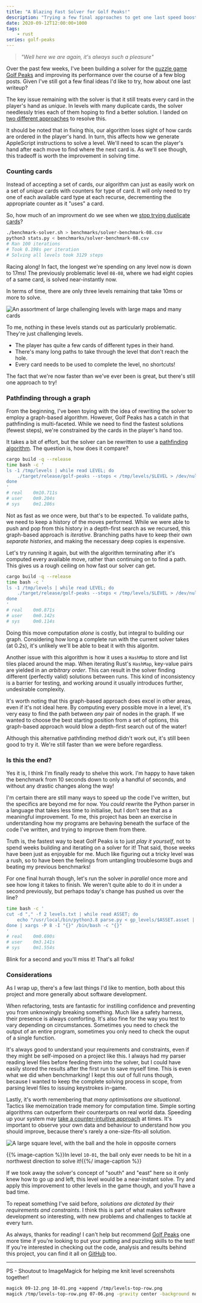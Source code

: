 ```yaml
---
title: "A Blazing Fast Solver for Golf Peaks!"
description: "Trying a few final approaches to get one last speed boost"
date: 2020-09-12T12:00:00+1000
tags:
    - rust
series: golf-peaks
---
```


> _"Well here we are again, it's always such a pleasure"_

Over the past few weeks, I've been building a solver for the [puzzle game Golf Peaks](https://afterburn.itch.io/golf-peaks) and improving its performance over the course of a few blog posts. Given I've still got a few final ideas I'd like to try, how about one last writeup?

<!--more-->

The key issue remaining with the solver is that it still treats every card in the player's hand as _unique_. In levels with many duplicate cards, the solver needlessly tries each of them hoping to find a better solution. I landed on [two different approaches](../speeding-up-a-solver-for-golf-peaks/#can-we-go-even-faster) to resolve this.

It should be noted that in fixing this, our algorithm loses sight of how cards are ordered in the player's hand. In turn, this affects how we generate AppleScript instructions to solve a level. We'll need to scan the player's hand after each move to find where the next card is. As we'll see though, this tradeoff is worth the improvement in solving time.

### Counting cards

Instead of accepting a set of cards, our algorithm can just as easily work on a set of _unique_ cards with counters for type of card. It will only need to try one of each available card type at each recurse, decrementing the appropriate counter as it "uses" a card.

So, how much of an improvment do we see when we [stop trying duplicate cards](https://github.com/nchlswhttkr/golf-peaks/commit/e3b1f95159c3832b07d07d8ba96ec7b0aa0580fb#diff-639fbc4ef05b315af92b4d836c31b023)?

```sh
./benchmark-solver.sh > benchmarks/solver-benchmark-08.csv
python3 stats.py < benchmarks/solver-benchmark-08.csv
# Ran 100 iterations
# Took 0.198s per iteration
# Solving all levels took 3129 steps
```

Racing along! In fact, the longest we're spending on any level now is down to 17ms! The previously problematic level `08-08`, where we had eight copies of a same card, is solved near-instantly now.

In terms of time, there are only three levels remaining that take 10ms or more to solve.

![An assortment of large challenging levels with large maps and many cards](./levels.png)

To me, nothing in these levels stands out as particularly problematic. They're just challenging levels.

-   The player has quite a few cards of different types in their hand.
-   There's many long paths to take through the level that don't reach the hole.
-   Every card needs to be used to complete the level, no shortcuts!

The fact that we're now faster than we've ever been is great, but there's still one approach to try!

### Pathfinding through a graph

From the beginning, I've been toying with the idea of rewriting the solver to employ a graph-based algorithm. However, Golf Peaks has a catch in that pathfinding is multi-faceted. While we need to find the fastest solutions (fewest steps), we're constrained by the cards in the player's hand too.

It takes a bit of effort, but the solver can be rewritten to use a [pathfinding algorithm](https://github.com/nchlswhttkr/golf-peaks/commit/9f2ed1ac4c7d3f9e55fb10c53462ba94574c567d). The question is, how does it compare?

```sh
cargo build -q --release
time bash -c '
ls -1 /tmp/levels | while read LEVEL; do
    ./target/release/golf-peaks --steps < /tmp/levels/$LEVEL > /dev/null
done
'
# real    0m10.711s
# user    0m9.204s
# sys     0m1.286s
```

Not as fast as we once were, but that's to be expected. To validate paths, we need to keep a history of the moves performed. While we were able to push and pop from this history in a depth-first search as we recursed, this graph-based approach is _iterative_. Branching paths have to keep their own _separate histories_, and making the necessary deep copies is expensive.

Let's try running it again, but with the algorithm terminating after it's computed every available move, rather than continuing on to find a path. This gives us a rough ceiling on how fast our solver can get.

```sh
cargo build -q --release
time bash -c '
ls -1 /tmp/levels | while read LEVEL; do
    ./target/release/golf-peaks --steps < /tmp/levels/$LEVEL > /dev/null
done
'
# real    0m0.871s
# user    0m0.142s
# sys     0m0.114s
```

Doing this move computation _alone_ is costly, but integral to building our graph. Considering how long a complete run with the current solver takes (at 0.2s), it's unlikely we'll be able to beat it with this algoritm.

Another issue with this algorithm is how it uses a `HashMap` to store and list tiles placed around the map. When iterating Rust's `HashMap`, key-value pairs are yielded in an _arbitrary order_. This can result in the solver finding different (perfectly valid) solutions between runs. This kind of inconsistency is a barrier for testing, and working around it usually introduces further, undesirable complexity.

It's worth noting that this graph-based approach does excel in other areas, even if it's not ideal here. By computing every possible move in a level, it's very easy to find the path between _any_ pair of nodes in the graph. If we wanted to choose the best starting position from a set of options, this graph-based approach would blow a depth-first search out of the water!

Although this alternative pathfinding method didn't work out, it's still been good to try it. We're still faster than we were before regardless.

### Is this the end?

Yes it is, I think I'm finally ready to shelve this work. I'm happy to have taken the benchmark from 10 seconds down to only a handful of seconds, and without any drastic changes along the way!

I'm certain there are still many ways to speed up the code I've written, but the specifics are beyond me for now. You _could_ rewrite the Python parser in a language that takes less time to initialise, but I don't see that as a meaningful improvement. To me, this project has been an exercise in understanding how my programs are behaving beneath the surface of the code I've written, and trying to improve them from there.

Truth is, the fastest way to beat Golf Peaks is to just _play it yourself_, not to spend weeks building and iterating on a solver for it! That said, those weeks have been just as enjoyable for me. Much like figuring out a tricky level was a rush, so to have been the feelings from untangling troublesome bugs and beating my previous benchmarks!

For one final hurrah though, let's run the solver in _parallel_ once more and see how long it takes to finish. We weren't quite able to do it in under a second previously, but perhaps today's change has pushed us over the line?

```sh
time bash -c '
cut -d "," -f 2 levels.txt | while read ASSET; do
    echo "/usr/local/bin/python3.8 parse.py < gp_levels/$ASSET.asset | ./target/release/golf-peaks > /dev/null || echo FAILED $ASSET"
done | xargs -P 8 -I "{}" /bin/bash -c "{}"
'
# real    0m0.690s
# user    0m3.141s
# sys     0m1.554s
```

Blink for a second and you'll miss it! That's all folks!

### Considerations

As I wrap up, there's a few last things I'd like to mention, both about this project and more generally about software development.

When refactoring, tests are fantastic for instilling confidence and preventing you from unknowingly breaking something. Much like a safety harness, their presence is always comforting. It's also fine for the way you test to vary depending on circumstances. Sometimes you need to check the output of an entire program, sometimes you only need to check the ouput of a single function.

It's always good to understand your requirements and constraints, even if they might be self-imposed on a project like this. I always had my parser reading level files before feeding them into the solver, but I could have easily stored the results after the first run to save myself time. This is even what we did when benchmarking! I kept this out of full runs though, because I wanted to keep the complete solving process in scope, from parsing level files to issuing keystrokes in-game.

Lastly, it's worth remembering that _many optimisations are situational_. Tactics like memoization trade memory for computation time. Simple sorting algorithms can outperform their counterparts on real world data. Speeding up your system may [take a counter-intuitive approach](https://blog.cloudflare.com/why-we-started-putting-unpopular-assets-in-memory/) at times. It's important to observe your own data and behaviour to understand how you should improve, because there's rarely a one-size-fits-all solution.

![A large square level, with the ball and the hole in opposite corners](./10-01.png)

{{% image-caption %}}In level `10-01`, the ball only ever needs to be hit in a northwest direction to solve it!{{%/ image-caption %}}

If we took away the solver's concept of "south" and "east" here so it only knew how to go up and left, this level would be a near-instant solve. Try and apply this improvement to other levels in the game though, and you'll have a bad time.

To repeat something I've said before, _solutions are dictated by their requirements and constraints_. I think this is part of what makes software development so interesting, with new problems and challenges to tackle at every turn.

As always, thanks for reading! I can't help but recommend [Golf Peaks](https://afterburn.itch.io/golf-peaks) one more time if you're looking to put your putting and puzzling skills to the test! If you're interested in checking out the code, analysis and results behind this project, you can find it all on [GitHub](https://github.com/nchlswhttkr/golf-peaks/) too.

---

PS - Shoutout to ImageMagick for helping me knit level screenshots together!

```sh
magick 09-12.png 10-01.png +append /tmp/levels-top-row.png
magick /tmp/levels-top-row.png 07-06.png -gravity center -background none -append levels.png
```
